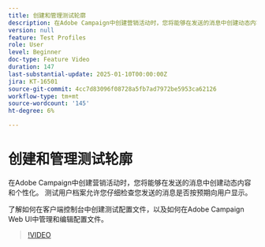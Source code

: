 ```yaml
---
title: 创建和管理测试轮廓
description: 在Adobe Campaign中创建营销活动时，您将能够在发送的消息中创建动态内容和个性化。 测试配置文件允许您仔细检查您发送的消息是否按预期向用户显示。了解如何在客户端控制台中创建测试配置文件，以及如何在Adobe Campaign Web UI中管理和编辑配置文件。
version: null
feature: Test Profiles
role: User
level: Beginner
doc-type: Feature Video
duration: 147
last-substantial-update: 2025-01-10T00:00:00Z
jira: KT-16501
source-git-commit: 4cc7d83096f08728a5fb7ad7972be5953ca62126
workflow-type: tm+mt
source-wordcount: '145'
ht-degree: 6%

---
```



# 创建和管理测试轮廓

在Adobe Campaign中创建营销活动时，您将能够在发送的消息中创建动态内容和个性化。 测试用户档案允许您仔细检查您发送的消息是否按预期向用户显示。

了解如何在客户端控制台中创建测试配置文件，以及如何在Adobe Campaign Web UI中管理和编辑配置文件。

>[!VIDEO](https://video.tv.adobe.com/v/3442844/?learn=on&enablevpops)
